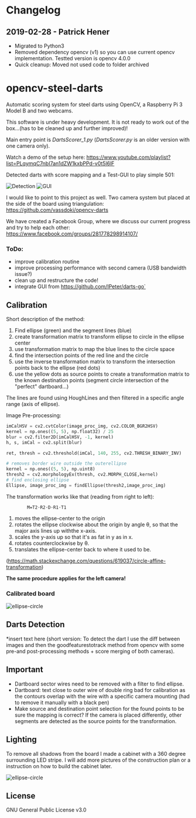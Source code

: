 # Changelog
## 2019-02-28 - Patrick Hener
* Migrated to Python3
* Removed dependency opencv (v1) so you can use current opencv implementation. Testted version is opencv 4.0.0
* Quick cleanup: Moved not used code to folder archived 


# opencv-steel-darts
Automatic scoring system for steel darts using OpenCV, a Raspberry Pi 3 Model B and two webcams.

This software is under heavy development. It is not ready to work out of the box...(has to be cleaned up and further improved)!

Main entry point is *DartsScorer_1.py* (*DartsScorer.py* is an older version with one camera only).

Watch a demo of the setup here: https://www.youtube.com/playlist?list=PLqymqC7nbI7an1dZW1kxbPPd-v0t5l6lF

Detected darts with score mapping and a Test-GUI to play simple 501:

![Detection](Bilder/Darts_Detection_NEW.png) ![GUI](Bilder/GAME_Recognition.jpeg)

I would like to point to this project as well. Two camera system but placed at the side of the board using triangulation:
https://github.com/vassdoki/opencv-darts

We have created a Facebook Group, where we discuss our current progress and try to help each other:
https://www.facebook.com/groups/281778298914107/

### ToDo: 
* improve calibration routine
* improve processing performance with second camera (USB bandwidth issue?)
* clean up and restructure the code!
* integrate GUI from https://github.com/IPeter/darts-go`

## Calibration

Short description of the method: 
1. Find ellipse (green) and the segment lines (blue) 
2. create transformation matrix to transform ellipse to circle in the ellipse center 
3. use transformation matrix to map the blue lines to the circle space
4. find the intersection points of the red line and the circle 
5. use the inverse transformation matrix to transform the intersection points back to the ellipse (red dots) 
6. use the yellow dots as source points to create a transformation matrix to the known destination points (segment circle intersection of the "perfect" dartboard...) 


The lines are found using HoughLines and then filtered in a specific angle range (axis of ellipse).


Image Pre-processing:
```python
imCalHSV = cv2.cvtColor(image_proc_img, cv2.COLOR_BGR2HSV)
kernel = np.ones((5, 5), np.float32) / 25
blur = cv2.filter2D(imCalHSV, -1, kernel)
h, s, imCal = cv2.split(blur)

ret, thresh = cv2.threshold(imCal, 140, 255, cv2.THRESH_BINARY_INV)

# removes border wire outside the outerellipse
kernel = np.ones((5, 5), np.uint8)
thresh2 = cv2.morphologyEx(thresh, cv2.MORPH_CLOSE,kernel)
# find enclosing ellipse
Ellipse, image_proc_img = findEllipse(thresh2,image_proc_img)
```


The transformation works like that (reading from right to left):

			M=T2⋅R2⋅D⋅R1⋅T1
			
1. moves the ellipse-center to the origin
2. rotates the ellipse clockwise about the origin by angle θ, so that the major axis lines up withthe x-axis.
3. scales the y-axis up so that it's as fat in y as in x.
4. rotates counterclockwise by θ.
5. translates the ellipse-center back to where it used to be.

(https://math.stackexchange.com/questions/619037/circle-affine-transformation)

**The same procedure applies for the left camera!**

### Calibrated board

![ellipse-circle](Bilder/Dartboard_Calibration.jpg)

## Darts Detection

*insert text here (short version: To detect the dart I use the diff between images and then the goodfeaturestotrack method from opencv with some pre-and post-processing methods + score merging of both cameras).

## Important

* Dartboard sector wires need to be removed with a filter to find ellipse.
* Dartboard: text close to outer wire of double ring bad for calibration as the contours overlap with the wire with a specific camera mounting (had to remove it manually with a black pen)
* Make source and destination point selection for the found points to be sure the mapping is correct? If the camera is placed differently, other segments are detected as the source points for the transformation.

## Lighting 

To remove all shadows from the board I made a cabinet with a 360 degree surrounding LED stripe.
I will add more pictures of the construction plan or a instruction on how to build the cabinet later.

![ellipse-circle](Bilder/Lighting.jpg)

## License
GNU General Public License v3.0
